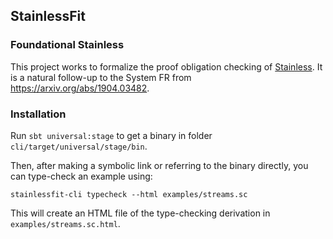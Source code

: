 ## StainlessFit

### Foundational Stainless

This project works to formalize the proof obligation checking of [Stainless](https://stainless.epfl.ch/).
It is a natural follow-up to the System FR from https://arxiv.org/abs/1904.03482.


### Installation

Run `sbt universal:stage` to get a binary in folder `cli/target/universal/stage/bin`.

Then, after making a symbolic link or referring to the binary directly, you can
type-check an example using:

```
stainlessfit-cli typecheck --html examples/streams.sc
```

This will create an HTML file of the type-checking derivation in `examples/streams.sc.html`.
